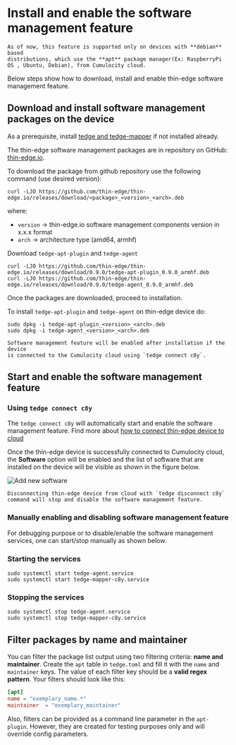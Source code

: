 # Install and enable the software management feature

```admonish note
As of now, this feature is supported only on devices with **debian** based
distributions, which use the **apt** package manager(Ex: RaspberryPi OS , Ubuntu, Debian), from Cumulocity cloud.
```

Below steps show how to download, install and enable thin-edge software management feature.

## Download and install software management packages on the device

As a prerequisite, install [tedge and tedge-mapper](../howto-guides/002_installation.md) if not installed already.

The thin-edge software management packages are in repository on GitHub: [thin-edge.io](https://github.com/thin-edge/thin-edge.io/releases).

To download the package from github repository use the following command (use desired version):

```shell
curl -LJO https://github.com/thin-edge/thin-edge.io/releases/download/<package>_<version>_<arch>.deb
```

where:
- `version` -> thin-edge.io software management components version in x.x.x format
- `arch` -> architecture type (amd64, armhf)

Download `tedge-apt-plugin` and `tedge-agent`

```shell
curl -LJO https://github.com/thin-edge/thin-edge.io/releases/download/0.9.0/tedge-apt-plugin_0.9.0_armhf.deb
curl -LJO https://github.com/thin-edge/thin-edge.io/releases/download/0.9.0/tedge-agent_0.9.0_armhf.deb
```

Once the packages are downloaded, proceed to installation.

To install `tedge-apt-plugin` and `tedge-agent` on thin-edge device do:

```shell
sudo dpkg -i tedge-apt-plugin_<version>_<arch>.deb
sudo dpkg -i tedge-agent_<version>_<arch>.deb
```

```admonish note
Software management feature will be enabled after installation if the device
is connected to the Cumulocity cloud using `tedge connect c8y`.
```

## Start and enable the software management feature

### Using `tedge connect c8y`

The `tedge connect c8y` will automatically start and enable the software management feature.
Find more about [how to connect thin-edge device to cloud](../howto-guides/004_connect.md)

Once the thin-edge device is successfully connected to Cumulocity cloud, the **Software** option will be enabled and
the list of software that are installed on the device will be visible as shown in the figure below.

![Add new software](./images/start-software-management.png)

```admonish note
Disconnecting thin-edge device from cloud with `tedge disconnect c8y` command will stop and disable the software management feature.
```

### Manually enabling and disabling software management feature

For debugging purpose or to disable/enable the software management services, one can start/stop manually as shown below.

### Starting the services

```shell
sudo systemctl start tedge-agent.service
sudo systemctl start tedge-mapper-c8y.service
```

### Stopping the services

```shell
sudo systemctl stop tedge-agent.service
sudo systemctl stop tedge-mapper-c8y.service
```

## Filter packages by name and maintainer

You can filter the package list output using two filtering criteria: **name and maintainer**. Create the `apt` table in `tedge.toml` and fill it with the `name` and `maintainer` keys. The value of each filter key should be a **valid regex pattern**. Your filters should look like this:

```toml
[apt]
name = "exemplary_name.*"
maintainer  = "exemplary_maintainer"
```  

Also, filters can be provided as a command line parameter in the `apt-plugin`. However, they are created for testing purposes only and will override config parameters.
